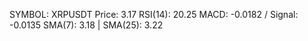SYMBOL: XRPUSDT
Price: 3.17
RSI(14): 20.25
MACD: -0.0182 / Signal: -0.0135
SMA(7): 3.18 | SMA(25): 3.22
